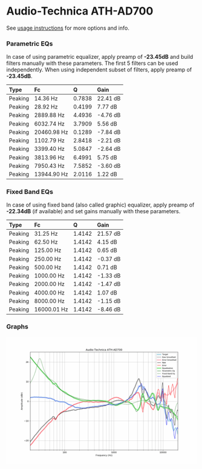 # Audio-Technica ATH-AD700
See [usage instructions](https://github.com/jaakkopasanen/AutoEq#usage) for more options and info.

### Parametric EQs
In case of using parametric equalizer, apply preamp of **-23.45dB** and build filters manually
with these parameters. The first 5 filters can be used independently.
When using independent subset of filters, apply preamp of **-23.45dB**.

| Type    | Fc          |      Q | Gain     |
|:--------|:------------|:-------|:---------|
| Peaking | 14.36 Hz    | 0.7838 | 22.41 dB |
| Peaking | 28.92 Hz    | 0.4199 | 7.77 dB  |
| Peaking | 2889.88 Hz  | 4.4936 | -4.76 dB |
| Peaking | 6032.74 Hz  | 3.7909 | 5.56 dB  |
| Peaking | 20460.98 Hz | 0.1289 | -7.84 dB |
| Peaking | 1102.79 Hz  | 2.8418 | -2.21 dB |
| Peaking | 3399.40 Hz  | 5.0847 | -2.64 dB |
| Peaking | 3813.96 Hz  | 6.4991 | 5.75 dB  |
| Peaking | 7950.43 Hz  | 7.5852 | -3.60 dB |
| Peaking | 13944.90 Hz | 2.0116 | 1.22 dB  |

### Fixed Band EQs
In case of using fixed band (also called graphic) equalizer, apply preamp of **-22.34dB**
(if available) and set gains manually with these parameters.

| Type    | Fc          |      Q | Gain     |
|:--------|:------------|:-------|:---------|
| Peaking | 31.25 Hz    | 1.4142 | 21.57 dB |
| Peaking | 62.50 Hz    | 1.4142 | 4.15 dB  |
| Peaking | 125.00 Hz   | 1.4142 | 0.65 dB  |
| Peaking | 250.00 Hz   | 1.4142 | -0.37 dB |
| Peaking | 500.00 Hz   | 1.4142 | 0.71 dB  |
| Peaking | 1000.00 Hz  | 1.4142 | -1.33 dB |
| Peaking | 2000.00 Hz  | 1.4142 | -1.47 dB |
| Peaking | 4000.00 Hz  | 1.4142 | 1.07 dB  |
| Peaking | 8000.00 Hz  | 1.4142 | -1.15 dB |
| Peaking | 16000.01 Hz | 1.4142 | -8.46 dB |

### Graphs
![](./Audio-Technica%20ATH-AD700.png)